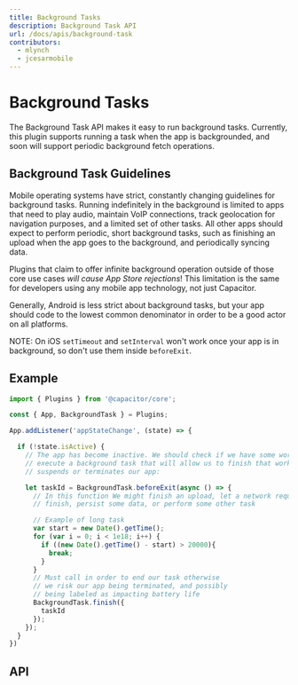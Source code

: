 ```yaml
---
title: Background Tasks
description: Background Task API
url: /docs/apis/background-task
contributors:
  - mlynch
  - jcesarmobile
---
```


<plugin-platforms platforms="ios,android"></plugin-platforms>

# Background Tasks

The Background Task API makes it easy to run background tasks. Currently, this plugin
supports running a task when the app is backgrounded, and soon will support periodic background
fetch operations.

<plugin-api index="true" name="background-task"></plugin-api>

## Background Task Guidelines

Mobile operating systems have strict, constantly changing guidelines for background tasks. Running
indefinitely in the background is limited to apps that need to play audio, maintain VoIP connections,
track geolocation for navigation purposes, and a limited set of other tasks. All other apps should
expect to perform periodic, short background tasks, such as finishing an upload when the app goes to the
background, and periodically syncing data.

Plugins that claim to offer infinite background operation outside of those core use cases _will cause App Store rejections_! This limitation is the same for developers using any mobile app technology, not just Capacitor.

Generally, Android is less strict about background tasks, but your app should code to the lowest common denominator
in order to be a good actor on all platforms.

NOTE: On iOS `setTimeout` and `setInterval` won't work once your app is in background, so don't use them inside `beforeExit`.

## Example

```typescript
import { Plugins } from '@capacitor/core';

const { App, BackgroundTask } = Plugins;

App.addListener('appStateChange', (state) => {

  if (!state.isActive) {
    // The app has become inactive. We should check if we have some work left to do, and, if so,
    // execute a background task that will allow us to finish that work before the OS
    // suspends or terminates our app:

    let taskId = BackgroundTask.beforeExit(async () => {
      // In this function We might finish an upload, let a network request
      // finish, persist some data, or perform some other task

      // Example of long task
      var start = new Date().getTime();
      for (var i = 0; i < 1e18; i++) {
        if ((new Date().getTime() - start) > 20000){
          break;
        }
      }
      // Must call in order to end our task otherwise
      // we risk our app being terminated, and possibly
      // being labeled as impacting battery life
      BackgroundTask.finish({
        taskId
      });
    });
  }
})
```

## API

<plugin-api name="background-task"></plugin-api>
